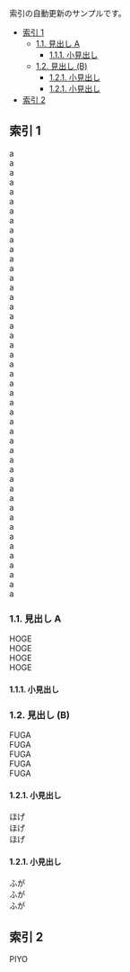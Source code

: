 索引の自動更新のサンプルです。

<toc>

- [索引 1](#索引-1)
  - [1.1. 見出し A](#1.1.-見出し-A)
    - [1.1.1. 小見出し](#1.1.1.-小見出し)
  - [1.2. 見出し (B)](<#1.2.-見出し-(B)>)
    - [1.2.1. 小見出し](#1.2.1.-小見出し)
    - [1.2.1. 小見出し](#1.2.1.-小見出し)
- [索引 2](#索引-2)

</toc>

## 索引 1

a  
a  
a  
a  
a  
a  
a  
a  
a  
a  
a  
a  
a  
a  
a  
a  
a  
a  
a  
a  
a  
a  
a  
a  
a  
a  
a  
a  
a  
a  
a  
a  
a  
a  
a  
a  
a  
a  
a  
a  
a  
a  
a  
a  
a  
a  
a

### 1.1. 見出し A

HOGE  
HOGE  
HOGE  
HOGE

#### 1.1.1. 小見出し

### 1.2. 見出し (B)

FUGA  
FUGA  
FUGA  
FUGA  
FUGA

#### 1.2.1. 小見出し

ほげ  
ほげ  
ほげ

#### 1.2.1. 小見出し

ふが  
ふが  
ふが

## 索引 2

PIYO
